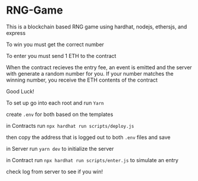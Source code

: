 
# RNG-Game

This is a blockchain based RNG game using hardhat, nodejs, ethersjs, and express

To win you must get the correct number

To enter you must send 1 ETH to the contract

When the contract recieves the entry fee, an event is emitted and the server with generate a random number for you. If your number matches the winning number, you receive the ETH contents of the contract

Good Luck!



To set up go into each root and run `Yarn`

create `.env` for both based on the templates

in Contracts run `npx hardhat run scripts/deploy.js`

then copy the address that is logged out to both `.env` files and save

in Server run `yarn dev` to initialize the server

in Contract run `npx hardhat run scripts/enter.js` to simulate an entry

check log from server to see if you win!

